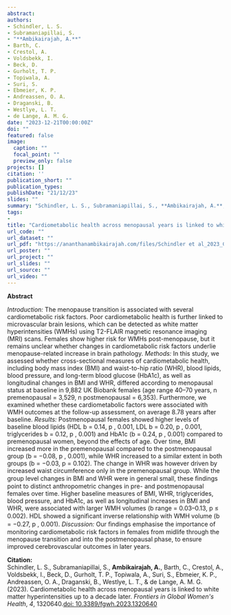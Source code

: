 ```yaml
---
abstract: 
authors:
- Schindler, L. S.
- Subramaniapillai, S.
- "**Ambikairajah, A.**"
- Barth, C.
- Crestol, A.
- Voldsbekk, I.
- Beck, D.
- Gurholt, T. P.
- Topiwala, A.
- Suri, S.
- Ebmeier, K. P.
- Andreassen, O. A.
- Draganski, B.
- Westlye, L. T.
- de Lange, A. M. G.
date: "2023-12-21T00:00:00Z"
doi: ""
featured: false
image:
  caption: ""
  focal_point: ""
  preview_only: false
projects: []
citation: ''
publication_short: ""
publication_types: 
publishDate: "21/12/23"
slides: ""
summary: "Schindler, L. S., Subramaniapillai, S., **Ambikairajah, A.**, Barth, C., Crestol, A., Voldsbekk, I., Beck, D., Gurholt, T. P., Topiwala, A., Suri, S., Ebmeier, K. P., Andreassen, O. A., Draganski, B., Westlye, L. T., & de Lange, A. M. G. (2023). Cardiometabolic health across menopausal years is linked to white matter hyperintensities up to a decade later. *Frontiers in Global Women's Health*, *4*, 1320640.[doi: 10.3389/fgwh.2023.1320640](https://doi.org/10.3389/fgwh.2023.1320640)"
tags:
- 
title: "Cardiometabolic health across menopausal years is linked to white matter hyperintensities up to a decade later."
url_code: ""
url_dataset: ""
url_pdf: "https://ananthanambikairajah.com/files/Schindler et al_2023_Cardiometabolic health across menopausal years is linked to white matter hyperintensities up to a decade laterFrontiers in Global Women's Health.pdf"
url_poster: ""
url_project: ""
url_slides: ""
url_source: ""
url_video: ""
---
```


**Abstract**   

*Introduction:* The menopause transition is associated with several cardiometabolic risk factors. Poor cardiometabolic health is further linked to microvascular brain lesions, which can be detected as white matter hyperintensities (WMHs) using T2-FLAIR magnetic resonance imaging (MRI) scans. Females show higher risk for WMHs post-menopause, but it remains unclear whether changes in cardiometabolic risk factors underlie menopause-related increase in brain pathology. *Methods:* In this study, we assessed whether cross-sectional measures of cardiometabolic health, including body mass index (BMI) and waist-to-hip ratio (WHR), blood lipids, blood pressure, and long-term blood glucose (HbA1c), as well as longitudinal changes in BMI and WHR, differed according to menopausal status at baseline in 9,882 UK Biobank females (age range 40–70 years, n premenopausal = 3,529, n postmenopausal = 6,353). Furthermore, we examined whether these cardiometabolic factors were associated with WMH outcomes at the follow-up assessment, on average 8.78 years after baseline. *Results:* Postmenopausal females showed higher levels of baseline blood lipids (HDL b = 0.14, p , 0.001, LDL b = 0.20, p , 0.001, triglycerides b = 0.12, p , 0.001) and HbA1c (b = 0.24, p , 0.001) compared to premenopausal women, beyond the effects of age. Over time, BMI increased more in the premenopausal compared to the postmenopausal group (b = −0.08, p , 0.001), while WHR increased to a similar extent in both groups (b = −0.03, p = 0.102). The change in WHR was however driven by increased waist circumference only in the premenopausal group. While the group level changes in BMI and WHR were in general small, these ﬁndings point to distinct anthropometric changes in pre- and postmenopausal females over time. Higher baseline measures of BMI, WHR, triglycerides, blood pressure, and HbA1c, as well as longitudinal increases in BMI and WHR, were associated with larger WMH volumes (b range = 0.03–0.13, p ≤ 0.002). HDL showed a signiﬁcant inverse relationship with WMH volume (b = −0.27, p , 0.001). *Discussion:* Our ﬁndings emphasise the importance of monitoring cardiometabolic risk factors in females from midlife through the menopause transition and into the postmenopausal phase, to ensure improved cerebrovascular outcomes in later years.

**Citation:**    
Schindler, L. S., Subramaniapillai, S., **Ambikairajah, A.**, Barth, C., Crestol, A., Voldsbekk, I., Beck, D., Gurholt, T. P., Topiwala, A., Suri, S., Ebmeier, K. P., Andreassen, O. A., Draganski, B., Westlye, L. T., & de Lange, A. M. G. (2023). Cardiometabolic health across menopausal years is linked to white matter hyperintensities up to a decade later. *Frontiers in Global Women's Health*, *4*, 1320640.[doi: 10.3389/fgwh.2023.1320640](https://doi.org/10.3389/fgwh.2023.1320640)
